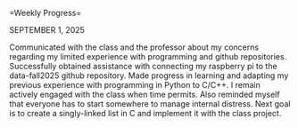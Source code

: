=Weekly Progress=

SEPTEMBER 1, 2025

Communicated with the class and the professor about my concerns regarding my limited experience with programming and github repositories. Successfully obtained assistance with connecting my raspberry pi to the data-fall2025
github repository. Made progress in learning and adapting my previous experience with programming in Python to C/C++. I remain actively engaged with the class when time permits. Also reminded myself that everyone has to start
somewhere to manage internal distress. Next goal is to create a singly-linked list in C and implement it with the class project.
